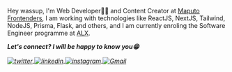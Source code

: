 Hey wassup, I'm Web Developer👨‍💻 and Content Creator at [Maputo Frontenders](https://www.linkedin.com/company/maputo-frontenders), I am working with technologies like ReactJS, NextJS, Tailwind, NodeJS, Prisma, Flask, and others, and I am currently enroling the Software Engineer programme at [ALX](https://www.alxafrica.com/).

<strong><em>Let's connect? I will be happy to know you😁<em></strong>

<a href="https://twitter.com/JefferMarcelin" target="_blank">
  <img align="center" src="https://img.shields.io/badge/-Jeffer Marcelino-E82B47?style=flat-square&logo=twitter&logoColor=white" alt="twitter"/>  
</a>
<a href="https://www.linkedin.com/in/jeffermarcelino/" target="_blank">
  <img align="center" src="https://img.shields.io/badge/-Jeffer Marcelino-E82B47?style=flat-square&logo=linkedin&logoColor=white" alt="linkedin"/>
</a>
<a href="https://www.instagram.com/jeffer_marcelin/" target="_blank">
 <img align="center" src="https://img.shields.io/badge/-Jeffer Marcelino-E82B47?style=flat-square&logo=instagram&logoColor=white" alt="instagram"/>
</a>
<a href="mailto:jeffersunde72@gmail.com" target="_blank">
  <img align="center" src="https://img.shields.io/badge/-jeffersunde72@gmail.com-E82B47?style=flat-square&logo=gmail&logoColor=white" alt="Gmail"/>
</a>

